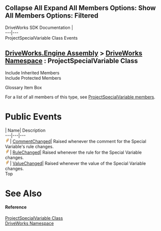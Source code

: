 Collapse All Expand All Members Options: Show All  Members Options: Filtered   
---  
DriveWorks SDK Documentation  |   
---|---  
ProjectSpecialVariable Class Events   
  
[DriveWorks.Engine Assembly](topic2156.md) > [DriveWorks Namespace](topic2159.md) : ProjectSpecialVariable Class  
---  
  
Include Inherited Members    
Include Protected Members    


Glossary Item Box

For a list of all members of this type, see [ProjectSpecialVariable members](topic4763.md).

# Public Events

| Name| Description  
---|---|---  
![Public Event](dotnetimages/publicEvent.gif)| [CommentChanged](topic4779.md)| Raised whenever the comment for the Special Variable's rule changes.   
![Public Event](dotnetimages/publicEvent.gif)| [RuleChanged](topic4780.md)| Raised whenever the rule for the Special Variable changes.   
![Public Event](dotnetimages/publicEvent.gif)| [ValueChanged](topic4781.md)| Raised whenever the value of the Special Variable changes.   
Top

# See Also

#### Reference

[ProjectSpecialVariable Class](topic4762.md)   
[DriveWorks Namespace](topic2159.md)


